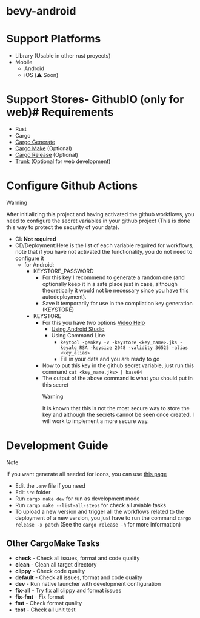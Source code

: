 # bevy-android

# Support Platforms
- Library (Usable in other rust proyects)
- Mobile
  - Android
  - iOS (⚠️ Soon)

# Support Stores- GithubIO (only for web)# Requirements
- Rust
- Cargo
- [Cargo Generate](https://github.com/cargo-generate/cargo-generate)
- [Cargo Make](https://github.com/sagiegurari/cargo-make) (Optional)
- [Cargo Release](https://github.com/crate-ci/cargo-release) (Optional)
- [Trunk](https://trunkrs.dev) (Optional for web development)

# Configure Github Actions
> [!WARNING]
> After initializing this project and having activated the github workflows, you need to configure the secret variables in your github project (This is done this way to protect the security of your data).

- CI: **Not required**
- CD/Deployment:Here is the list of each variable required for workflows, note that if you have not activated the functionality, you do not need to configure it
    - for Android:
        - KEYSTORE_PASSWORD
            - For this key I recommend to generate a random one (and optionally keep it in a safe place just in case, although theoretically it would not be necessary since you have this autodeployment).
            - Save it temporarily for use in the compilation key generation (KEYSTORE)
        - KEYSTORE
            - For this you have two options [Video Help](https://www.youtube.com/watch?v=ipS7SbyR5Yw&ab_channel=FlutterCoding)
                - [Using Android Studio](https://developer.android.com/studio/publish/app-signing?hl=es-419#generate-key)
                - Using Command Line
                    - `keytool -genkey -v -keystore <key_name>.jks -keyalg RSA -keysize 2048 -validity 36525 -alias <key_alias>`
                    - Fill in your data and you are ready to go
            - Now to put this key in the github secret variable, just run this command `cat <key_name.jks> | base64`
            - The output of the above command is what you should put in this secret
                > [!WARNING]
                > It is known that this is not the most secure way to store the key and although the secrets cannot be seen once created, I will work to implement a more secure way.

# Development Guide
> [!NOTE]
> If you want generate all needed for icons, you can use [this page](https://icon.kitchen)
- Edit the `.env` file if you need
- Edit `src` folder
- Run `cargo make dev` for run as development mode
- Run `cargo make --list-all-steps` for check all aviable tasks
- To upload a new version and trigger all the workflows related to the deployment of a new version, you just have to run the command `cargo release -x patch` (See the `cargo release -h` for more information)

## Other CargoMake Tasks
* **check** - Check all issues, format and code quality
* **clean** - Clean all target directory
* **clippy** - Check code quality
* **default** - Check all issues, format and code quality
* **dev** - Run native launcher with development configuration
* **fix-all** - Try fix all clippy and format issues
* **fix-fmt** - Fix format
* **fmt** - Check format quality
* **test** - Check all unit test

